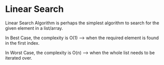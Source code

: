 # Linear Search

Linear Search Algorithm is perhaps the simplest algorithm to search for the given element in a list/array.

In Best Case, the complexity is O(1) --> when the required element is found in the first index.

In Worst Case, the complexity is O(n) --> when the whole list needs to be iterated over.